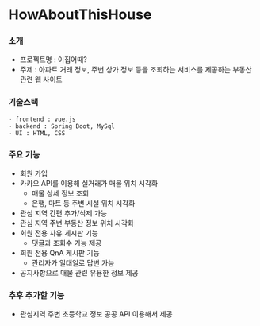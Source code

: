 # HowAboutThisHouse
### 소개
- 프로젝트명 : 이집어때?
- 주제 : 아파트 거래 정보, 주변 상가 정보 등을 조회하는 서비스를 제공하는 부동산 관련 웹 사이트
### 기술스택
    - frontend : vue.js
    - backend : Spring Boot, MySql
    - UI : HTML, CSS
### 주요 기능
- 회원 가입
- 카카오 API를 이용해 실거래가 매물 위치 시각화 
    - 매물 상세 정보 조회
    - 은행, 마트 등 주변 시설 위치 시각화
- 관심 지역 간편 추가/삭제 가능
- 관심 지역 주변 부동산 정보 위치 시각화
- 회원 전용 자유 게시판 기능
    - 댓글과 조회수 기능 제공
- 회원 전용 QnA 게시판 기능
    - 관리자가 일대일로 답변 가능
- 공지사항으로 매물 관련 유용한 정보 제공
### 추후 추가할 기능
- 관심지역 주변 초등학교 정보 공공 API 이용해서 제공
